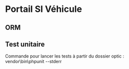 # Portail SI Véhicule

## ORM

## Test unitaire
Commande pour lancer les tests à partir du dossier optic :
vendor\bin\phpunit --stderr